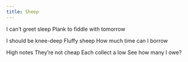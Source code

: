 ```yaml
---
title: Sheep
---
```

I can’t greet sleep
Plank to fiddle with tomorrow

I should be knee-deep
Fluffy sheep
How much time can I borrow

High notes
They’re not cheap
Each collect a low
See how many I owe?